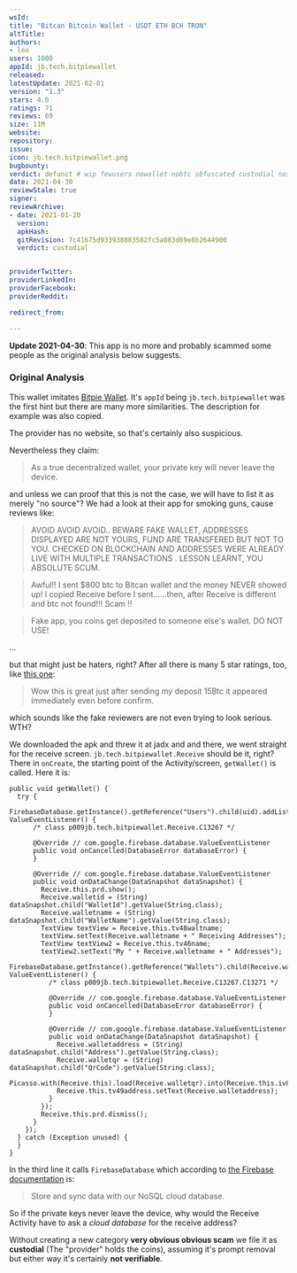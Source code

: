 ```yaml
---
wsId: 
title: "Bitcan Bitcoin Wallet - USDT ETH BCH TRON"
altTitle: 
authors:
- leo
users: 1000
appId: jb.tech.bitpiewallet
released: 
latestUpdate: 2021-02-01
version: "1.3"
stars: 4.0
ratings: 71
reviews: 69
size: 11M
website: 
repository: 
issue: 
icon: jb.tech.bitpiewallet.png
bugbounty: 
verdict: defunct # wip fewusers nowallet nobtc obfuscated custodial nosource nonverifiable reproducible bounty defunct
date: 2021-04-30
reviewStale: true
signer: 
reviewArchive:
- date: 2021-01-20
  version: 
  apkHash: 
  gitRevision: 7c41675d933938883582fc5a083d69e8b2644900
  verdict: custodial


providerTwitter: 
providerLinkedIn: 
providerFacebook: 
providerReddit: 

redirect_from:

---
```



**Update 2021-04-30**: This app is no more and probably scammed some people as
the original analysis below suggests.

### Original Analysis

This wallet imitates [Bitpie Wallet](/android/com.bitpie). It's `appId` being
`jb.tech.bitpiewallet` was the first hint but there are many more similarities.
The description for example was also copied.

The provider has no website, so that's certainly also suspicious.

Nevertheless they claim:

> As a true decentralized wallet, your private key will never leave the device.

and unless we can proof that this is not the case, we will have to list it as
merely "no source"? We had a look at their app for smoking guns, cause reviews
like:

> AVOID AVOID AVOID.. BEWARE FAKE WALLET, ADDRESSES DISPLAYED ARE NOT YOURS, FUND ARE TRANSFERED BUT NOT TO YOU. CHECKED ON BLOCKCHAIN AND ADDRESSES WERE ALREADY LIVE WITH MULTIPLE TRANSACTIONS . LESSON LEARNT, YOU ABSOLUTE SCUM.

> Awful!! I sent $800 btc to Bitcan wallet and the money NEVER showed up! I copied Receive before I sent......then, after Receive is different and btc not found!!! Scam ‼️

> Fake app, you coins get deposited to someone else's wallet. DO NOT USE!

...

but that might just be haters, right? After all there is many 5 star ratings,
too, like [this one](https://play.google.com/store/apps/details?id=jb.tech.bitpiewallet&reviewId=gp%3AAOqpTOEV6Zl0NS6j6AHFQV7woTr9SJmXiFximwKNxE3j-Q2_RhiBsQTrNxcnCfQsCjM2q71gfTKWSXbWfad2Bg):

> Wow this is great just after sending my deposit 15Btc it appeared immediately even before confirm.

which sounds like the fake reviewers are not even trying to look serious. WTH?

We downloaded the apk and threw it at jadx and and there, we went straight for
the receive screen. `jb.tech.bitpiewallet.Receive` should be it, right? There
in `onCreate`, the starting point of the Activity/screen, `getWallet()` is
called. Here it is:

```
public void getWallet() {
  try {
    FirebaseDatabase.getInstance().getReference("Users").child(uid).addListenerForSingleValueEvent(new ValueEventListener() {
      /* class p009jb.tech.bitpiewallet.Receive.C13267 */

      @Override // com.google.firebase.database.ValueEventListener
      public void onCancelled(DatabaseError databaseError) {
      }

      @Override // com.google.firebase.database.ValueEventListener
      public void onDataChange(DataSnapshot dataSnapshot) {
        Receive.this.prd.show();
        Receive.walletid = (String) dataSnapshot.child("WalletId").getValue(String.class);
        Receive.walletname = (String) dataSnapshot.child("WalletName").getValue(String.class);
        TextView textView = Receive.this.tv48waltname;
        textView.setText(Receive.walletname + " Receiving Addresses");
        TextView textView2 = Receive.this.tv46name;
        textView2.setText("My " + Receive.walletname + " Addresses");
        FirebaseDatabase.getInstance().getReference("Wallets").child(Receive.walletid).addListenerForSingleValueEvent(new ValueEventListener() {
          /* class p009jb.tech.bitpiewallet.Receive.C13267.C13271 */

          @Override // com.google.firebase.database.ValueEventListener
          public void onCancelled(DatabaseError databaseError) {
          }

          @Override // com.google.firebase.database.ValueEventListener
          public void onDataChange(DataSnapshot dataSnapshot) {
            Receive.walletaddress = (String) dataSnapshot.child("Address").getValue(String.class);
            Receive.walletqr = (String) dataSnapshot.child("QrCode").getValue(String.class);
            Picasso.with(Receive.this).load(Receive.walletqr).into(Receive.this.iv8qr);
            Receive.this.tv49address.setText(Receive.walletaddress);
          }
        });
        Receive.this.prd.dismiss();
      }
    });
  } catch (Exception unused) {
  }
}
```

In the third line it calls `FirebaseDatabase` which according to
[the Firebase documentation](https://firebase.google.com/docs/database/) is:

> Store and sync data with our NoSQL cloud database.

So if the private keys never leave the device, why would the Receive Activity
have to ask a *cloud database* for the receive address?

Without creating a new category **very obvious obvious scam** we file it as
**custodial** (The "provider" holds the coins), assuming it's prompt removal but
either way it's certainly **not verifiable**.
